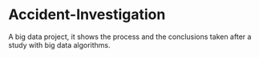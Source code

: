 # Accident-Investigation

A big data project, it shows the process and the conclusions taken after a study with big data algorithms.
